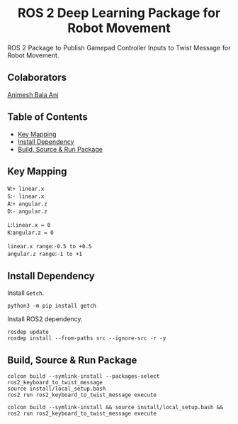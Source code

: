 <p align="center">
  <h1 align="center">ROS 2 Deep Learning Package for Robot Movement</h1>
</p>

<p align="justify">
ROS 2 Package to Publish Gamepad Controller Inputs to Twist Message for Robot Movement.
</p>

## Colaborators
[Animesh Bala Ani](https://www.linkedin.com/in/ani717/)


## Table of Contents
* [Key Mapping](#key) <br/>
* [Install Dependency](#install) <br/>
* [Build, Source & Run Package](#run) <br/>


## Key Mapping <a name="key"></a>
`W`:`+ linear.x`<br/>
`S`:`- linear.x`<br/>
`A`:`+ angular.z`<br/>
`D`:`- angular.z`<br/>

`L`:`linear.x = 0`<br/>
`K`:`angular.z = 0`<br/>

`linear.x range`:`-0.5 to +0.5`<br/>
`angular.z range`:`-1 to +1`<br/>


## Install Dependency <a name="install"></a>
Install `Getch`.<br/>
```
python3 -m pip install getch
```
Install ROS2 dependency.<br/>
```
rosdep update
rosdep install --from-paths src --ignore-src -r -y
```

## Build, Source & Run Package <a name="run"></a>
```
colcon build --symlink-install --packages-select ros2_keyboard_to_twist_message
source install/local_setup.bash
ros2 run ros2_keyboard_to_twist_message execute
```
```
colcon build --symlink-install && source install/local_setup.bash && ros2 run ros2_keyboard_to_twist_message execute
```
